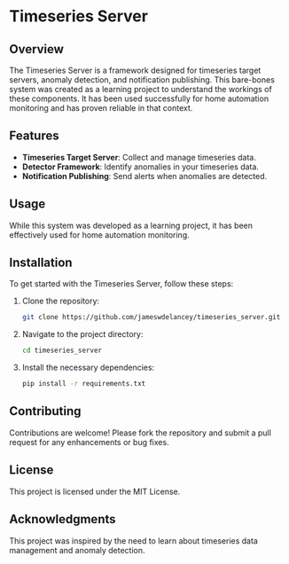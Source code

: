 # Timeseries Server

## Overview

The Timeseries Server is a framework designed for timeseries target servers, anomaly detection, and notification publishing. This bare-bones system was created as a learning project to understand the workings of these components. It has been used successfully for home automation monitoring and has proven reliable in that context.

## Features

- **Timeseries Target Server**: Collect and manage timeseries data.
- **Detector Framework**: Identify anomalies in your timeseries data.
- **Notification Publishing**: Send alerts when anomalies are detected.

## Usage

While this system was developed as a learning project, it has been effectively used for home automation monitoring. 

## Installation

To get started with the Timeseries Server, follow these steps:

1. Clone the repository:
    ```bash
    git clone https://github.com/jameswdelancey/timeseries_server.git
    ```

2. Navigate to the project directory:
    ```bash
    cd timeseries_server
    ```

3. Install the necessary dependencies:
    ```bash
    pip install -r requirements.txt
    ```

## Contributing

Contributions are welcome! Please fork the repository and submit a pull request for any enhancements or bug fixes.

## License

This project is licensed under the MIT License.

## Acknowledgments

This project was inspired by the need to learn about timeseries data management and anomaly detection.

